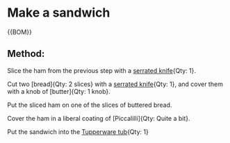 

[Tupperware tubs]:Parts.yaml#Tupperware "{cat:Container,TotalQty: 1}"
[slices of bread]:bread.md 

# Make a sandwich

{{BOM}}

## Method:

Slice the ham from the previous step with a [serrated knife]{Qty: 1}.

[serrated knife]:missing "{cat:Tool}"

Cut two [bread]{Qty: 2 slices} with a [serrated knife]{Qty: 1}, and cover them with a knob of [butter]{Qty: 1 knob}.

Put the sliced ham on one of the slices of buttered bread.

Cover the ham in a liberal coating of [Piccalilli]{Qty: Quite a bit}.

Put the sandwich into the [Tupperware tub][Tupperware tubs]{Qty: 1}


